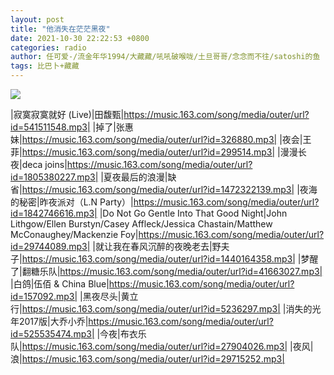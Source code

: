 ```yaml
---
layout: post
title: "他消失在茫茫黑夜"
date: 2021-10-30 22:22:53 +0800
categories: radio
author: 任可爱-/流金年华1994/大藏藏/吼吼破喉咙/土旦哥哥/念念而不往/satoshi的鱼
tags: 比巴卜+藏藏
---
```

![]({{site.baseurl}}/images/cover_20211030.jpg)

|寂寞寂寞就好 (Live)|田馥甄|https://music.163.com/song/media/outer/url?id=541511548.mp3|
|掉了|张惠妹|https://music.163.com/song/media/outer/url?id=326880.mp3|
|夜会|王菲|https://music.163.com/song/media/outer/url?id=299514.mp3|
|漫漫长夜|deca joins|https://music.163.com/song/media/outer/url?id=1805380227.mp3|
|夏夜最后的浪漫|缺省|https://music.163.com/song/media/outer/url?id=1472322139.mp3|
|夜海的秘密|昨夜派对（L.N Party）|https://music.163.com/song/media/outer/url?id=1842746616.mp3|
|Do Not Go Gentle Into That Good Night|John Lithgow/Ellen Burstyn/Casey Affleck/Jessica Chastain/Matthew McConaughey/Mackenzie Foy|https://music.163.com/song/media/outer/url?id=29744089.mp3|
|就让我在春风沉醉的夜晚老去|野夫子|https://music.163.com/song/media/outer/url?id=1440164358.mp3|
|梦醒了|翻糖乐队|https://music.163.com/song/media/outer/url?id=41663027.mp3|
|白鸽|伍佰 & China Blue|https://music.163.com/song/media/outer/url?id=157092.mp3|
|黑夜尽头|黄立行|https://music.163.com/song/media/outer/url?id=5236297.mp3|
|消失的光年2017版|大乔小乔|https://music.163.com/song/media/outer/url?id=525535474.mp3|
|今夜|布衣乐队|https://music.163.com/song/media/outer/url?id=27904026.mp3|
|夜风|浪|https://music.163.com/song/media/outer/url?id=29715252.mp3|

